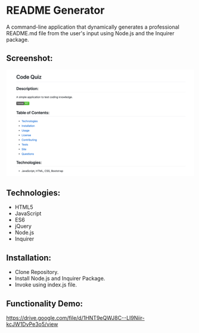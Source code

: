 # README Generator
A command-line application that dynamically generates a professional README.md file from the user's input using Node.js and the Inquirer package. 

## Screenshot:
![image](https://github.com/bdamota/README-Generator/blob/master/Screen%20Shot%202020-07-19%20at%2012.57.18%20PM.png)

## Technologies:
- HTML5
- JavaScript 
- ES6
- jQuery 
- Node.js
- Inquirer 

## Installation: 
- Clone Repository. 
- Install Node.js and Inquirer Package. 
- Invoke using index.js file. 

## Functionality Demo:
https://drive.google.com/file/d/1HNT9eQWJ8C--LI9Niir-kcJW1DvPe3o5/view 

